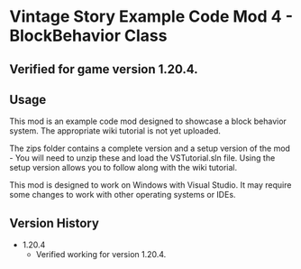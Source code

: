 # Vintage Story Example Code Mod 4 - BlockBehavior Class

## Verified for game version 1.20.4.

## Usage
This mod is an example code mod designed to showcase a block behavior system. The appropriate wiki tutorial is not yet uploaded.

The zips folder contains a complete version and a setup version of the mod - You will need to unzip these and load the VSTutorial.sln file.
Using the setup version allows you to follow along with the wiki tutorial.

This mod is designed to work on Windows with Visual Studio. It may require some changes to work with other operating systems or IDEs.

## Version History
 - 1.20.4
   - Verified working for version 1.20.4.